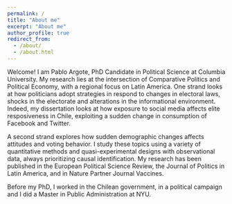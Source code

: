 ```yaml
---
permalink: /
title: "About me"
excerpt: "About me"
author_profile: true
redirect_from: 
  - /about/
  - /about.html
---
```


Welcome! I am Pablo Argote, PhD Candidate in Political Science at Columbia University. My research lies at the intersection of Comparative Politics and Political Economy, with a regional focus on Latin America. One strand looks at how politicians adopt strategies in respond to changes in electoral laws, shocks in the electorate and alterations in the informational environment. Indeed, my dissertation looks at how exposure to social media affects elite resposiveness in Chile, exploiting a sudden change in consumption of Facebook and Twitter. 

A second strand explores how sudden demographic changes affects attitudes and voting behavior. I study these topics using a variety of quantitative methods and quasi-experimental designs with observational data, always prioritizing causal identification. My research has been published in the European Political Science Review, the Journal of Politics in Latin America, and in Nature Partner Journal Vaccines.  

Before my PhD, I worked in the Chilean government, in a political campaign and I did a Master in Public Administration at NYU.  
